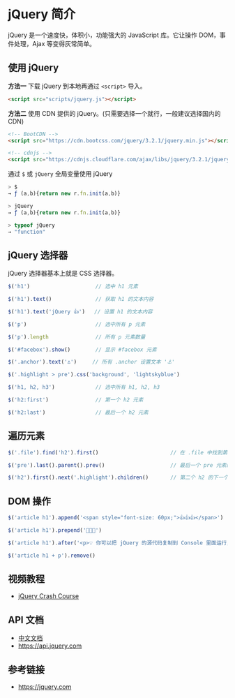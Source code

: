 # jQuery 简介

jQuery 是一个速度快，体积小，功能强大的 JavaScript 库。它让操作 DOM，事件处理，Ajax 等变得灰常简单。

## 使用 jQuery
**方法一** 下载 jQuery 到本地再通过 `<script>` 导入。
```html
<script src="scripts/jquery.js"></script>
```
**方法二** 使用 CDN 提供的 jQuery。(只需要选择一个就行，一般建议选择国内的 CDN)
```html
<!-- BootCDN -->
<script src="https://cdn.bootcss.com/jquery/3.2.1/jquery.min.js"></script>

<!-- cdnjs -->
<script src="https://cdnjs.cloudflare.com/ajax/libs/jquery/3.2.1/jquery.min.js"></script>
```
通过 `$` 或 `jQuery` 全局变量使用 jQuery
```javascript
> $
→ ƒ (a,b){return new r.fn.init(a,b)}

> jQuery
→ ƒ (a,b){return new r.fn.init(a,b)}

> typeof jQuery
→ "function"
```

## jQuery 选择器
jQuery 选择器基本上就是 CSS 选择器。
```javascript 
$('h1')                     // 选中 h1 元素

$('h1').text()              // 获取 h1 的文本内容

$('h1').text('jQuery 👍')   // 设置 h1 的文本内容

$('p')                      // 选中所有 p 元素

$('p').length               // 所有 p 元素数量

$('#facebox').show()        // 显示 #facebox 元素

$('.anchor').text('⚓️')     // 所有 .anchor 设置文本 '⚓️'

$('.highlight > pre').css('background', 'lightskyblue')

$('h1, h2, h3')             // 选中所有 h1, h2, h3

$('h2:first')               // 第一个 h2 元素

$('h2:last')                // 最后一个 h2 元素
```

## 遍历元素
```javascript
$('.file').find('h2').first()                       // 在 .file 中找到第一个 h2 并获取其中文本内容

$('pre').last().parent().prev()                     // 最后一个 pre 元素的父元素的前一个元素

$('h2').first().next('.highlight').children()       // 第二个 h2 的下一个元素的子元素
```

## DOM 操作
```javascript
$('article h1').append('<span style="font-size: 60px;">👍👍👍</span>')

$('article h1').prepend('🚀🚀🚀')

$('article h1').after('<p>💡 你可以把 jQuery 的源代码复制到 Console 里面运行，只是有点麻烦。</p>')

$('article h1 + p').remove()


```

## 视频教程
* [jQuery Crash Course](https://www.youtube.com/playlist?list=PLillGF-RfqbYJVXBgZ_nA7FTAAEpp_IAc)

## API 文档
* [中文文档](http://www.jquery123.com)
* https://api.jquery.com

## 参考链接
* https://jquery.com
